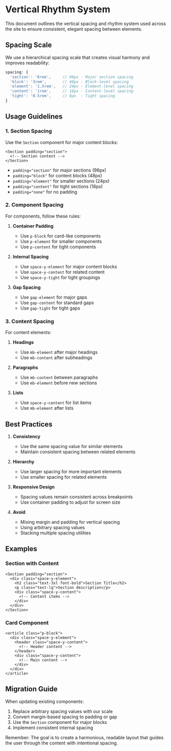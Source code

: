 # Vertical Rhythm System

This document outlines the vertical spacing and rhythm system used across the site to ensure consistent, elegant spacing between elements.

## Spacing Scale

We use a hierarchical spacing scale that creates visual harmony and improves readability:

```js
spacing: {
  'section': '6rem',     // 96px - Major section spacing
  'block': '3rem',       // 48px - Block-level spacing
  'element': '1.5rem',   // 24px - Element-level spacing
  'content': '1rem',     // 16px - Content-level spacing
  'tight': '0.5rem',     // 8px  - Tight spacing
}
```

## Usage Guidelines

### 1. Section Spacing

Use the `Section` component for major content blocks:

```astro
<Section padding="section">
  <!-- Section content -->
</Section>
```

- `padding="section"` for major sections (96px)
- `padding="block"` for content blocks (48px)
- `padding="element"` for smaller sections (24px)
- `padding="content"` for tight sections (16px)
- `padding="none"` for no padding

### 2. Component Spacing

For components, follow these rules:

1. **Container Padding**

   - Use `p-block` for card-like components
   - Use `p-element` for smaller components
   - Use `p-content` for tight components

2. **Internal Spacing**

   - Use `space-y-element` for major content blocks
   - Use `space-y-content` for related content
   - Use `space-y-tight` for tight groupings

3. **Gap Spacing**
   - Use `gap-element` for major gaps
   - Use `gap-content` for standard gaps
   - Use `gap-tight` for tight gaps

### 3. Content Spacing

For content elements:

1. **Headings**

   - Use `mb-element` after major headings
   - Use `mb-content` after subheadings

2. **Paragraphs**

   - Use `mb-content` between paragraphs
   - Use `mb-element` before new sections

3. **Lists**
   - Use `space-y-content` for list items
   - Use `mb-element` after lists

## Best Practices

1. **Consistency**

   - Use the same spacing value for similar elements
   - Maintain consistent spacing between related elements

2. **Hierarchy**

   - Use larger spacing for more important elements
   - Use smaller spacing for related elements

3. **Responsive Design**

   - Spacing values remain consistent across breakpoints
   - Use container padding to adjust for screen size

4. **Avoid**
   - Mixing margin and padding for vertical spacing
   - Using arbitrary spacing values
   - Stacking multiple spacing utilities

## Examples

### Section with Content

```astro
<Section padding="section">
  <div class="space-y-element">
    <h2 class="text-3xl font-bold">Section Title</h2>
    <p class="text-lg">Section description</p>
    <div class="space-y-content">
      <!-- Content items -->
    </div>
  </div>
</Section>
```

### Card Component

```astro
<article class="p-block">
  <div class="space-y-element">
    <header class="space-y-content">
      <!-- Header content -->
    </header>
    <div class="space-y-content">
      <!-- Main content -->
    </div>
  </div>
</article>
```

## Migration Guide

When updating existing components:

1. Replace arbitrary spacing values with our scale
2. Convert margin-based spacing to padding or gap
3. Use the `Section` component for major blocks
4. Implement consistent internal spacing

Remember: The goal is to create a harmonious, readable layout that guides the user through the content with intentional spacing.
